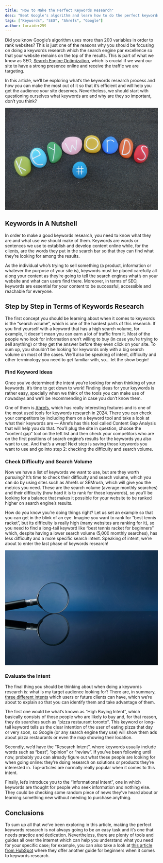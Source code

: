 ```yaml
---
title: "How to Make the Perfect Keywords Research"
desc: "Beat Google's algorithm and learn how to do the perfect keywords research based on search volume, difficulty and intent."
tags: ["Keywords", "SEO", "Ahrefs", "Google"]
author: loraider259
---
```


Did you know Google’s algorithm uses more than 200 variables in order to rank websites? This is just one of the reasons why you should be focusing on doing a keywords research which the search engine par excellence so that your website remains on the top of the results. This is part of what we know as SEO, [Search Engine Optimization](/blog/seo-optimization-for-search-engines/), which is crucial if we want our site to have a strong presence online and receive the traffic we are targeting.

In this article, we’ll be exploring what’s the keywords research process and how you can make the most out of it so that it’s efficient and will help you get the audience your site deserves. Nevertheless, we should start with questioning ourselves what keywords are and why are they so important, don’t you think?

<img src="./keyword-concept-composed-with-multi-colored-stones-over-black-volcanic-sand.jpg" alt="Keyword concept composed with multi colored stones over black volcanic sand, keywords research">

## Keywords in A Nutshell

In order to make a good keywords research, you need to know what they are and what use we should make of them. Keywords are words or sentences we use to establish and develop content online while, for the clients, are the words they put in the search bar so that they can find what they’re looking for among the results.

As the individual who’s trying to sell something (a product, information or whatever the purpose of your site is), keywords must be placed carefully all along your content as they’re going to tell the search engines what’s on your website and what can users find there. Moreover, in terms of SEO, keywords are essential for your content to be successful, accessible and reachable for everyone.

## Step by Step in Terms of Keywords Research

The first concept you should be learning about when it comes to keywords is the “search volume”, which is one of the hardest parts of this research. If you find yourself with a keyword that has a high search volume, for example, it doesn’t mean you can earn a lot of traffic from it. Most of the people who look for information aren’t willing to buy (in case you’re trying to sell anything) or they get the answer before they even click on your site. To sum up, you shouldn’t be looking for keywords only with a big search volume on most of the cases. We’ll also be speaking of intent, difficulty and other terminology you need to get familiar with, so… let the show begin!

### Find Keyword Ideas

Once you’ve determined the intent you’re looking for when thinking of your keywords, it’s time to get down to work! Finding ideas for your keywords is rather easy, specially when we think of the tools you can make use of nowadays and we’ll be recommending in case you don’t know them.

One of them is [Ahrefs](https://ahrefs.com/), which has really interesting features and is one of the most used tools for keywords research in 2024. There you can check your competitors by including them on a keyword tool and take a look at what their keywords are — Ahrefs has this tool called Content Gap Analysis that will help you do that. You’ll plug the site in question, choose the “content gap” tool on the left list and then check your competitors who are on the first positions of search engine’s results for the keywords you also want to use. And that’s a wrap! Next step is saving those keywords you want to use and go into step 2: checking the difficulty and search volume.

### Check Difficulty and Search Volume

Now we have a list of keywords we want to use, but are they worth pursuing? It’s time to check their difficulty and search volume, which you can do by using sites such as Ahrefs or SEMrush, which will give you the metrics you need. These are the search volume (average monthly searches) and their difficulty (how hard it is to rank for those keywords), so you’ll be looking for a balance that makes it possible for your website to be ranked higher on search engine’s results.

How do you know you’re doing things right? Let us set an example so that you can get in the blink of an eye. Imagine you want to rank for “best tennis racket”, but its difficulty is really high (many websites are ranking for it), so you need to find a long-tail keyword like “best tennis racket for beginners” which, despite having a lower search volume (5,000 monthly searches), has less difficulty and a more specific search intent. Speaking of intent, we’re about to enter the last phase of keywords research!

<img src="./reflection-magnifying-glass-on-a-black-acrylic-board-with-blue-background.jpg" alt="Reflection magnifying glass on a black acrylic board with blue background">

### Evaluate the Intent

The final thing you should be thinking about when doing a keywords research is: what is my target audience looking for? There are, in summary, [three different intents](https://www.orbitmedia.com/blog/types-of-website-visitors/) which users or future clients can have, which we’re about to explain so that you can identify them and take advantage of them.

The first one would be what’s known as “High Buying Intent”, which basically consists of those people who are likely to buy and, for that reason, they do searches such as “pizza restaurant toronto”. This keyword or long-tail keyword tells us the clear intention of the user of eating pizza that day or very soon, so Google (or any search engine they use) will show them ads about pizza restaurants or even the map showing their location.

Secondly, we’d have the “Research Intent”, where keywords usually include words such as “best”, “opinion” or “review”. If you’ve been following until now, probably you can already figure out what these people are looking for when going online: they’re doing research on solutions or products they’re interested in. Top-articles are normally really popular when it comes to this intent.

Finally, let’s introduce you to the “Informational Intent”, one in which keywords are thought for people who seek information and nothing else. They could be checking some random piece of news they’ve heard about or learning something new without needing to purchase anything.

## Conclusions

To sum up all that we’ve been exploring in this article, making the perfect keywords research is not always going to be an easy task and it’s one that needs practice and dedication. Nevertheless, there are plenty of tools and guides all over the internet which can help you understand what you need for your specific case; for example, you can also take a look at [this article from HubSpot](https://blog.hubspot.com/marketing/how-to-do-keyword-research-ht) where they offer another guide for beginners when it comes to keywords research.

